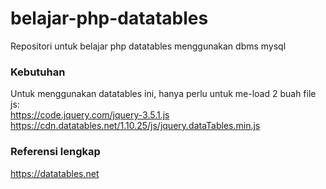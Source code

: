 # belajar-php-datatables
Repositori untuk belajar php datatables menggunakan dbms mysql

### Kebutuhan
Untuk menggunakan datatables ini, hanya perlu untuk me-load 2 buah file js:<br>
https://code.jquery.com/jquery-3.5.1.js <br>
https://cdn.datatables.net/1.10.25/js/jquery.dataTables.min.js

### Referensi lengkap
https://datatables.net 
